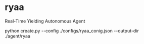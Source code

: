 # ryaa

Real-Time Yielding Autonomous Agent

python create.py --config ./configs/ryaa_conig.json --output-dir ./agent/ryaa
